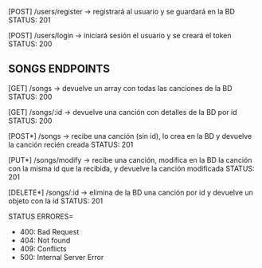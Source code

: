 [POST] /users/register -> registrará al usuario y se guardará en la BD
STATUS: 201

[POST] /users/login -> iniciará sesión el usuario y se creará el token
STATUS: 200

## SONGS ENDPOINTS

[GET] /songs -> devuelve un array con todas las canciones de la BD
STATUS: 200

[GET] /songs/:id -> devuelve una canción con detalles de la BD por id
STATUS: 200

[POST*] /songs -> recibe una canción (sin id), lo crea en la BD y devuelve la canción recién creada
STATUS: 201

[PUT*] /songs/modify -> recibe una canción, modifica en la BD la canción con la misma id que la recibida, y devuelve la canción modificada
STATUS: 201

[DELETE*] /songs/:id -> elimina de la BD una canción por id y devuelve un objeto con la id
STATUS: 201

STATUS ERRORES=

- 400: Bad Request
- 404: Not found
- 409: Conflicts
- 500: Internal Server Error
